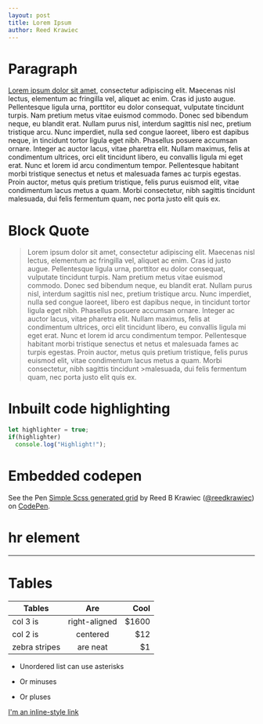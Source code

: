 ```yaml
---
layout: post
title: Lorem Ipsum
author: Reed Krawiec
---
```


# Paragraph

[Lorem ipsum dolor sit amet](https://www.google.com), consectetur adipiscing elit. Maecenas nisl lectus, elementum ac fringilla vel, aliquet ac enim. Cras id justo augue. Pellentesque ligula urna, porttitor eu dolor consequat, vulputate tincidunt turpis. Nam pretium metus vitae euismod commodo. Donec sed bibendum neque, eu blandit erat. Nullam purus nisl, interdum sagittis nisl nec, pretium tristique arcu. Nunc imperdiet, nulla sed congue laoreet, libero est dapibus neque, in tincidunt tortor ligula eget nibh. Phasellus posuere accumsan ornare. Integer ac auctor lacus, vitae pharetra elit. Nullam maximus, felis at condimentum ultrices, orci elit tincidunt libero, eu convallis ligula mi eget erat. Nunc et lorem id arcu condimentum tempor. Pellentesque habitant morbi tristique senectus et netus et malesuada fames ac turpis egestas. Proin auctor, metus quis pretium tristique, felis purus euismod elit, vitae condimentum lacus metus a quam. Morbi consectetur, nibh sagittis tincidunt malesuada, dui felis fermentum quam, nec porta justo elit quis ex.

# Block Quote

>Lorem ipsum dolor sit amet, consectetur adipiscing elit. Maecenas nisl lectus, elementum ac fringilla vel, aliquet ac enim. Cras id justo augue. Pellentesque ligula urna, porttitor eu dolor consequat, vulputate tincidunt turpis. Nam pretium metus vitae euismod commodo. Donec sed bibendum neque, eu blandit erat. Nullam purus nisl, interdum sagittis nisl nec, pretium tristique arcu. Nunc imperdiet, nulla sed congue laoreet, libero est dapibus neque, in tincidunt tortor ligula eget nibh. Phasellus posuere accumsan ornare. Integer ac auctor lacus, vitae pharetra elit. Nullam maximus, felis at condimentum ultrices, orci elit tincidunt libero, eu convallis ligula mi eget erat. Nunc et lorem id arcu condimentum tempor. Pellentesque habitant morbi tristique senectus et netus et malesuada fames ac turpis egestas. Proin auctor, metus quis pretium tristique, felis purus euismod elit, vitae condimentum lacus metus a quam. Morbi consectetur, nibh sagittis tincidunt >malesuada, dui felis fermentum quam, nec porta justo elit quis ex.

# Inbuilt code highlighting

```javascript
let highlighter = true;
if(highlighter)
  console.log("Highlight!");
```

# Embedded codepen

<p data-height="265" data-theme-id="0" data-slug-hash="jqYZvw" data-default-tab="css,result" data-user="reedkrawiec" data-embed-version="2" class="codepen">See the Pen <a href="http://codepen.io/reedkrawiec/pen/jqYZvw/">Simple Scss generated grid</a> by Reed B Krawiec (<a href="http://codepen.io/reedkrawiec">@reedkrawiec</a>) on <a href="http://codepen.io">CodePen</a>.</p>
<script async src="//assets.codepen.io/assets/embed/ei.js"></script>


# hr element
---

# Tables

| Tables        | Are           | Cool  |
| ------------- |:-------------:| -----:|
| col 3 is      | right-aligned | $1600 |
| col 2 is      | centered      |   $12 |
| zebra stripes | are neat      |    $1 |

* Unordered list can use asterisks
- Or minuses
+ Or pluses

[I'm an inline-style link](https://www.google.com)